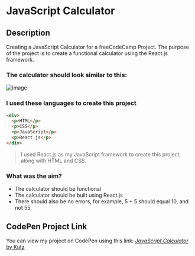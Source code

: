 # JavaScript Calculator

## Description
Creating a JavaScript Calculator for a freeCodeCamp Project. The purpose of the project is to create a functional calculator using the React.js framework.

### The calculator should look similar to this:
![image](https://cdn.ttgtmedia.com/rms/onlineimages/Math_programming_calc_figure_2_half_column_mobile.jpg)

### I used these languages to create this project
```html
<div>
  <p>HTML</p>
  <p>CSS</p>
  <p>JavaScript</p>
  <p>React.js</p>
</div>
```

> I used React.js as my JavaScript framework to create this project, along with HTML and CSS.

### What was the aim?
* The calculator should be functional
* The calculator should be built using React.js
* There should also be no errors, for example, 5 + 5 should equal 10, and not 55.

## CodePen Project Link
You can view my project on CodePen using this link:
[*JavaScript Calculator* by Kutz](https://codepen.io/kutzz/pen/VwgYOJx)
